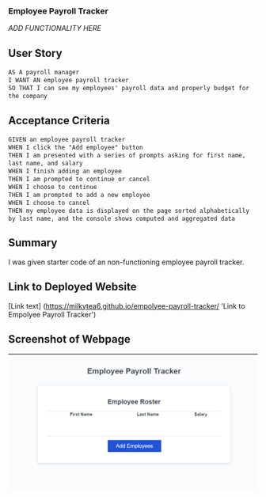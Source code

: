 ### Employee Payroll Tracker
*ADD FUNCTIONALITY HERE*
## User Story
```
AS A payroll manager
I WANT AN employee payroll tracker
SO THAT I can see my employees' payroll data and properly budget for the company
```
## Acceptance Criteria
```
GIVEN an employee payroll tracker
WHEN I click the "Add employee" button
THEN I am presented with a series of prompts asking for first name, last name, and salary
WHEN I finish adding an employee
THEN I am prompted to continue or cancel
WHEN I choose to continue
THEN I am prompted to add a new employee
WHEN I choose to cancel
THEN my employee data is displayed on the page sorted alphabetically by last name, and the console shows computed and aggregated data
```
## Summary
I was given starter code of an non-functioning employee payroll tracker.

## Link to Deployed Website
[Link text] (https://milkytea6.github.io/empolyee-payroll-tracker/ 'Link to Empolyee Payroll Tracker')

## Screenshot of Webpage
![Screenshot of webpage](./employee-payroll-tracker.png)